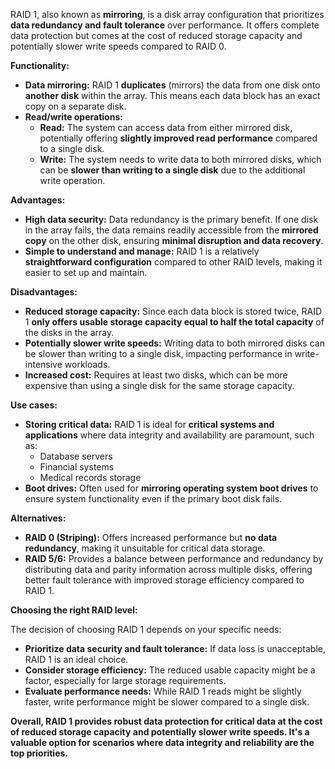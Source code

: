 RAID 1, also known as **mirroring**, is a disk array configuration that prioritizes **data redundancy and fault tolerance** over performance. It offers complete data protection but comes at the cost of reduced storage capacity and potentially slower write speeds compared to RAID 0.

**Functionality:**

- **Data mirroring:** RAID 1 **duplicates** (mirrors) the data from one disk onto **another disk** within the array. This means each data block has an exact copy on a separate disk.
- **Read/write operations:**
    - **Read:** The system can access data from either mirrored disk, potentially offering **slightly improved read performance** compared to a single disk.
    - **Write:** The system needs to write data to both mirrored disks, which can be **slower than writing to a single disk** due to the additional write operation.

**Advantages:**

- **High data security:** Data redundancy is the primary benefit. If one disk in the array fails, the data remains readily accessible from the **mirrored copy** on the other disk, ensuring **minimal disruption and data recovery**.
- **Simple to understand and manage:** RAID 1 is a relatively **straightforward configuration** compared to other RAID levels, making it easier to set up and maintain.

**Disadvantages:**

- **Reduced storage capacity:** Since each data block is stored twice, RAID 1 **only offers usable storage capacity equal to half the total capacity** of the disks in the array.
- **Potentially slower write speeds:** Writing data to both mirrored disks can be slower than writing to a single disk, impacting performance in write-intensive workloads.
- **Increased cost:** Requires at least two disks, which can be more expensive than using a single disk for the same storage capacity.

**Use cases:**

- **Storing critical data:** RAID 1 is ideal for **critical systems and applications** where data integrity and availability are paramount, such as:
    - Database servers
    - Financial systems
    - Medical records storage
- **Boot drives:** Often used for **mirroring operating system boot drives** to ensure system functionality even if the primary boot disk fails.

**Alternatives:**

- **RAID 0 (Striping):** Offers increased performance but **no data redundancy**, making it unsuitable for critical data storage.
- **RAID 5/6:** Provides a balance between performance and redundancy by distributing data and parity information across multiple disks, offering better fault tolerance with improved storage efficiency compared to RAID 1.

**Choosing the right RAID level:**

The decision of choosing RAID 1 depends on your specific needs:

- **Prioritize data security and fault tolerance:** If data loss is unacceptable, RAID 1 is an ideal choice.
- **Consider storage efficiency:** The reduced usable capacity might be a factor, especially for large storage requirements.
- **Evaluate performance needs:** While RAID 1 reads might be slightly faster, write performance might be slower compared to a single disk.

**Overall, RAID 1 provides robust data protection for critical data at the cost of reduced storage capacity and potentially slower write speeds. It's a valuable option for scenarios where data integrity and reliability are the top priorities.**